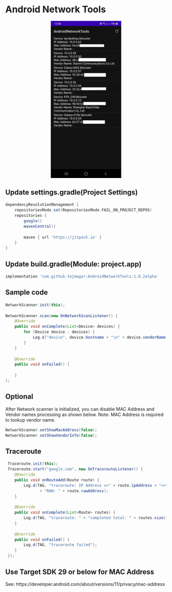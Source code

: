 # Android Network Tools

<p align="center">
    <img src="screenshot.jpg" alt="Android Network Tools by Tej Magar" width="220"/>
</p>

## Update settings.gradle(Project Settings)

```gradle
dependencyResolutionManagement {
    repositoriesMode.set(RepositoriesMode.FAIL_ON_PROJECT_REPOS)
    repositories {
        google()
        mavenCentral()

        maven { url 'https://jitpack.io' }
    }
}
```

## Update build.gradle(Module: project.app)

```gradle
implementation 'com.github.tejmagar:AndroidNetworkTools:1.0.2alpha'
```

## Sample code

```java
NetworkScanner.init(this);

NetworkScanner.scan(new OnNetworkScanListener() {
    @Override
    public void onComplete(List<Device> devices) {
        for (Device device : devices) {
            Log.d("device", device.hostname + "\n" + device.vendorName + "\n" + device.macAddress);
        }
    }

    @Override
    public void onFailed() {

    }
);
```

## Optional

<p>After Network scanner is initialized, you can disable MAC Address and Vendor names processing
as shown below.
Note: MAC Address is required to lookup vendor name.</p>

```java
NetworkScanner.setShowMacAddress(false);
NetworkScanner.setShowVendorInfo(false);
```

## Traceroute

```java
 Traceroute.init(this);
 Traceroute.start("google.com", new OnTracerouteListener() {
    @Override
    public void onRouteAdd(Route route) {
        Log.d(TAG, "traceroute: IP Address =>" + route.ipAddress + "=>"
               + "RAW: " + route.rawAddress);
    }

    @Override
    public void onComplete(List<Route> routes) {
        Log.d(TAG, "traceroute: " + "completed total: " + routes.size());
    }

    @Override
    public void onFailed() {
        Log.d(TAG, "traceroute failed");
    }
 });
```

## Use Target SDK 29 or below for MAC Address

<p>See: https://developer.android.com/about/versions/11/privacy/mac-address
